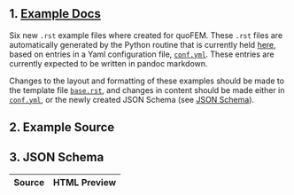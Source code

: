 # 


## 1. [Example Docs]()

Six new `.rst` example files where created for quoFEM. These `.rst` files are automatically generated by the Python routine that is currently held [here](), based on entries in a Yaml configuration file,  [`conf.yml`](). These entries are currently expected to be written in pandoc markdown.

Changes to the layout and formatting of these examples should be made to the template file [`base.rst`](), and changes in content should be made either in [`conf.yml`](), or the newly created JSON Schema (see [JSON Schema](#3.-JSON-Schema)).

## 2.  Example Source




## 3. JSON Schema

|  Source |  HTML Preview |
|--|--|



